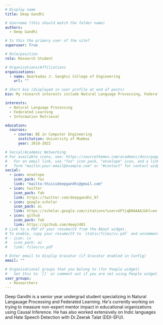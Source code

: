 ```yaml
---
# Display name
title: Deep Gandhi

# Username (this should match the folder name)
authors:
  - Deep Gandhi

# Is this the primary user of the site?
superuser: True

# Role/position
role: Research Student

# Organizations/Affiliations
organizations:
  - name: Dwarkadas J. Sanghvi College of Engineering
    url: ""

# Short bio (displayed in user profile at end of posts)
bio: My research interests include Natural Language Processing, Federated Learning and Information Retrieval.

interests:
  - Natural Language Processing
  - Federated Learning
  - Information Retrieval

education:
  courses:
    - course: BE in Computer Engineering
      institution: University of Mumbai
      year: 2018-2022

# Social/Academic Networking
# For available icons, see: https://sourcethemes.com/academic/docs/page-builder/#icons
#   For an email link, use "fas" icon pack, "envelope" icon, and a link in the
#   form "mailto:your-email@example.com" or "#contact" for contact widget.
social:
  - icon: envelope
    icon_pack: fas
    link: "mailto:thisisdeepgandhi@gmail.com"
  - icon: twitter
    icon_pack: fab
    link: https://twitter.com/deepgandhi_07
  - icon: google-scholar
    icon_pack: ai
    link: https://scholar.google.com/citations?user=GFYjqB8AAAAJ&hl=en
  - icon: github
    icon_pack: fab
    link: https://github.com/deep1401
# Link to a PDF of your resume/CV from the About widget.
# To enable, copy your resume/CV to `static/files/cv.pdf` and uncomment the lines below.
# - icon: cv
#   icon_pack: ai
#   link: files/cv.pdf

# Enter email to display Gravatar (if Gravatar enabled in Config)
email: ""

# Organizational groups that you belong to (for People widget)
#   Set this to `[]` or comment out if you are not using People widget.
user_groups:
  - Researchers
---
```


Deep Gandhi is a senior year undergrad student specializing in Natural Langauage Processing and Federated Learning. He's currently working on trying to measure non-expert mentor impact in educational organizations using Causal Inference. He has also worked extensively on Indic languages and Hate Speech Detection with Dr.Zeerak Talat (DDI-SFU).
